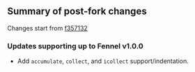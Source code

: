 ## Summary of post-fork changes

Changes start from [f357132](https://github.com/jaawerth/fennel.vim/commit/f357132315305665352c28c8f43bc9c7a8d74d84)

### Updates supporting up to Fennel v1.0.0

* Add `accumulate`, `collect`, and `icollect` support/indentation.

